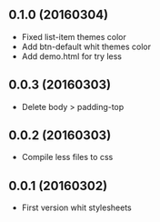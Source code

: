 ## 0.1.0 (20160304)

* Fixed list-item themes color
* Add btn-default whit themes color
* Add demo.html for try less

## 0.0.3 (20160303)

* Delete body > padding-top

## 0.0.2 (20160303)

* Compile less files to css

## 0.0.1 (20160302)

* First version whit stylesheets